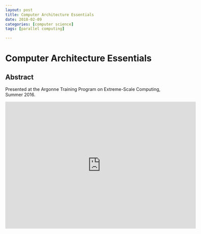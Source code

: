 ```yaml
---
layout: post
title: Computer Architecture Essentials
date: 2018-02-09
categories: [computer science]
tags: [parallel computing]

---
```



# Computer Architecture Essentials


## Abstract

Presented at the Argonne Training Program on Extreme-Scale Computing, Summer 2016. 

<iframe width="600" height="400" src="https://www.youtube.com/embed/yOa0WpMwzWk" frameborder="0" allow="autoplay; encrypted-media" allowfullscreen></iframe>

